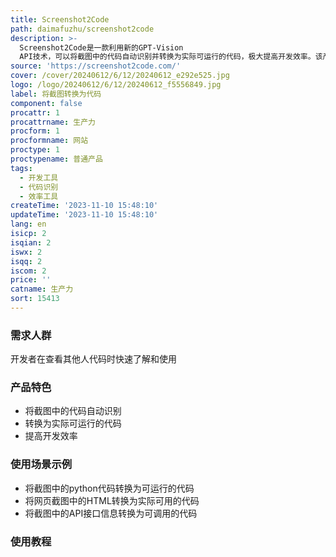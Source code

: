 ```yaml
---
title: Screenshot2Code
path: daimafuzhu/screenshot2code
description: >-
  Screenshot2Code是一款利用新的GPT-Vision
  API技术，可以将截图中的代码自动识别并转换为实际可运行的代码，极大提高开发效率。该产品定位于提升开发者的生产力，定价灵活，根据月度使用量收费。
source: 'https://screenshot2code.com/'
cover: /cover/20240612/6/12/20240612_e292e525.jpg
logo: /logo/20240612/6/12/20240612_f5556849.jpg
label: 将截图转换为代码
component: false
procattr: 1
procattrname: 生产力
procform: 1
procformname: 网站
proctype: 1
proctypename: 普通产品
tags:
  - 开发工具
  - 代码识别
  - 效率工具
createTime: '2023-11-10 15:48:10'
updateTime: '2023-11-10 15:48:10'
lang: en
isicp: 2
isqian: 2
iswx: 2
isqq: 2
iscom: 2
price: ''
catname: 生产力
sort: 15413
---
```




### 需求人群
开发者在查看其他人代码时快速了解和使用

### 产品特色
- 将截图中的代码自动识别
- 转换为实际可运行的代码
- 提高开发效率

### 使用场景示例
- 将截图中的python代码转换为可运行的代码
- 将网页截图中的HTML转换为实际可用的代码
- 将截图中的API接口信息转换为可调用的代码

### 使用教程


  
